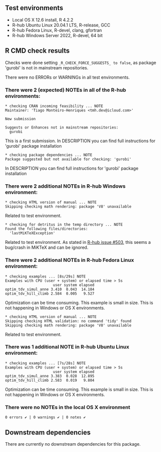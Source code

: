 ## Test environments

* Local OS X 12.6 install, R 4.2.2
* R-hub Ubuntu Linux 20.04.1 LTS, R-release, GCC
* R-hub Fedora Linux, R-devel, clang, gfortran
* R-hub Windows Server 2022, R-devel, 64 bit

## R CMD check results
Checks were done setting `_R_CHECK_FORCE_SUGGESTS_ to false`, as package
'gurobi' is not in mainstream repositories.

There were no ERRORs or WARNINGs in all test environments.

### There were 2 (expected) NOTEs in all of the R-hub environments:

```
* checking CRAN incoming feasibility ... NOTE
Maintainer: 'Tiago Monteiro-Henriques <tmh.dev@icloud.com>'

New submission

Suggests or Enhances not in mainstream repositories:
  gurobi
````
This is a first submission.
In DESCRIPTION you can find full instructions for 'gurobi' package installation

```
* checking package dependencies ... NOTE
Package suggested but not available for checking: 'gurobi'
```
In DESCRIPTION you can find full instructions for 'gurobi' package installation

### There were 2 additional NOTEs in R-hub Windows environment:

```
* checking HTML version of manual ... NOTE
Skipping checking math rendering: package 'V8' unavailable
```
Related to test environment.

```
* checking for detritus in the temp directory ... NOTE
Found the following files/directories:
  'lastMiKTeXException'
```
Related to test environment.
As stated in [R-hub issue #503](https://github.com/r-hub/rhub/issues/503), this
seems a bug/crash in MiKTeX and can be ignored.

### There were 2 additional NOTEs in R-hub Fedora Linux environment:

```
* checking examples ... [8s/29s] NOTE
Examples with CPU (user + system) or elapsed time > 5s
                      user system elapsed
optim_tdv_simul_anne 3.410  0.043  14.184
optim_tdv_hill_climb 2.584  0.005   9.527
```
Optimization can be time consuming. This example is small in size.
This is not happening in Windows or OS X environments.

```
* checking HTML version of manual ... NOTE
Skipping checking HTML validation: no command 'tidy' found
Skipping checking math rendering: package 'V8' unavailable
```
Related to test environment.

### There was 1 additional NOTE in R-hub Ubuntu Linux environment:

```
* checking examples ... [7s/28s] NOTE
Examples with CPU (user + system) or elapsed time > 5s
                      user system elapsed
optim_tdv_simul_anne 3.383  0.028  12.895
optim_tdv_hill_climb 2.583  0.019   9.804
```
Optimization can be time consuming. This example is small in size.
This is not happening in Windows or OS X environments.

### There were no NOTEs in the local OS X environment

```
0 errors ✔ | 0 warnings ✔ | 0 notes ✔
```

## Downstream dependencies
There are currently no downstream dependencies for this package.
